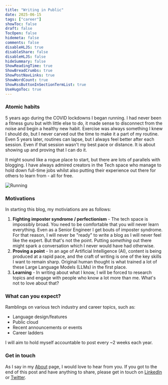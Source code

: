 ```yaml
---
title: "Writing in Public"
date: 2025-06-15
tags: ["career"]
showToc: false
draft: false
TocOpen: false
hidemeta: false
comments: false
disableHLJS: true
disableShare: false
disableHLJS: false
hideSummary: false
ShowReadingTime: true
ShowBreadCrumbs: true
ShowPostNavLinks: true
ShowWordCount: true
ShowRssButtonInSectionTermList: true
UseHugoToc: true
---
```


### Atomic habits

5 years ago during the COVID lockdowns I began running. I had never been a fitness guru but with little else to do, it made sense to disconnect from the noise and begin a healthy new habit. Exercise was always something I knew I should do, but I never carved out the time to make it a part of my routine. Even 5 years later, routines can lapse, but I always feel better after each session. Even if that session wasn't my best pace or distance. It is about showing up and proving that I can do it.

It might sound like a rogue place to start, but there are lots of parallels with blogging. I have always admired creators in the Tech space who manage to hold down full-time jobs whilst also putting their experience out there for others to learn from - all for free. 

![Running](/images/man-running.jpg)

### Motivations

In starting this blog, my motiviations are as follows:

1. **Fighting imposter syndrome / perfectionism** - The tech space is impossibly broad. You need to be comfortable that you will never learn everything. Even as a Senior Engineer I get bouts of imposter syndrome. For that reason, I will never be "ready" to write a blog as I will never feel like the expert. But that's not the point. Putting _something_ out there might spark a conversation which I never would have had otherwise.
1. **Proving a point** - In an age of Artificial Intelligence (AI), content is being produced at a rapid pace, and the craft of writing is one of the key skills I want to remain sharp. Original human thought is what trained a lot of these Large Language Models (LLMs) in the first place.    
1. **Learning** - In writing about what I know, I will be forced to research topics and engage with people who know a lot more than me. What's not to love about that?

### What can you expect? 
Ramblings on various tech industry and career topics, such as:
- Language design/features
- Public cloud
- Recent announcements or events
- Career ladders

I will aim to hold myself accountable to post every ~2 weeks each year. 

### Get in touch 
As I say in my [About](../../about/) page, I would love to hear from you. If you got to the end of this post and have anything to share, please get in touch on [LinkedIn](https://www.linkedin.com/in/c-j-davies/) or [Twitter](https://x.com/c_davies21).
